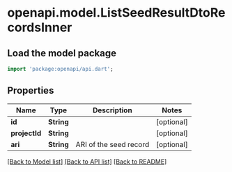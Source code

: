 # openapi.model.ListSeedResultDtoRecordsInner

## Load the model package

```dart
import 'package:openapi/api.dart';
```

## Properties

| Name          | Type       | Description            | Notes      |
| ------------- | ---------- | ---------------------- | ---------- |
| **id**        | **String** |                        | [optional] |
| **projectId** | **String** |                        | [optional] |
| **ari**       | **String** | ARI of the seed record | [optional] |

[[Back to Model list]](../README.md#documentation-for-models) [[Back to API list]](../README.md#documentation-for-api-endpoints) [[Back to README]](../README.md)

